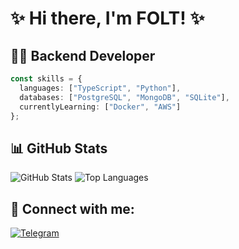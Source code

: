 # ✨ Hi there, I'm FOLT! ✨

## 👨‍💻 Backend Developer

```typescript
const skills = {
  languages: ["TypeScript", "Python"],
  databases: ["PostgreSQL", "MongoDB", "SQLite"],
  currentlyLearning: ["Docker", "AWS"]
};
```

## 📊 GitHub Stats

![GitHub Stats](https://github-readme-stats.vercel.app/api?username=aleksfolt&show_icons=true&theme=radical)
![Top Languages](https://github-readme-stats.vercel.app/api/top-langs/?username=aleksfolt&layout=compact&theme=radical)

## 🔗 Connect with me:

[![Telegram](https://img.shields.io/badge/Telegram-2CA5E0?style=flat-square&logo=telegram&logoColor=white)](https://t.me/zxcfolt)
